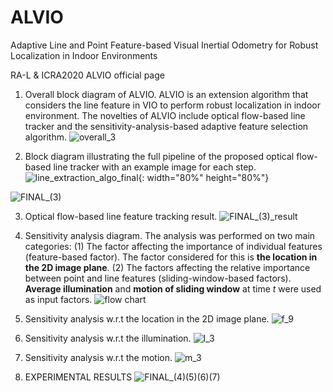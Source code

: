 # ALVIO
Adaptive Line and Point Feature-based Visual Inertial Odometry for Robust Localization in Indoor Environments

RA-L & ICRA2020 ALVIO official page


1. Overall block diagram of ALVIO. ALVIO is an extension algorithm that considers the line feature in VIO to perform robust localization in indoor environment. The novelties of ALVIO include optical flow-based line tracker and the sensitivity-analysis-based adaptive feature selection algorithm.
![overall_3](https://user-images.githubusercontent.com/19143504/65028817-a3907600-d977-11e9-9123-e4d4b718b33f.png)

2. Block diagram illustrating the full pipeline of the proposed optical flow-based line tracker with an example image for each step.
![line_extraction_algo_final](https://user-images.githubusercontent.com/19143504/65028856-b440ec00-d977-11e9-8271-28abcae9d7d0.png){: width="80%" height="80%"}

![FINAL_(3)](https://user-images.githubusercontent.com/19143504/65230306-9787ee00-db08-11e9-8c7d-5f043a0df806.gif)

3. Optical flow-based line feature tracking result.
![FINAL_(3)_result](https://user-images.githubusercontent.com/19143504/65230872-9e633080-db09-11e9-999e-5eb2bcc267b1.gif)

4. Sensitivity analysis diagram. 
The analysis was performed on two main categories: 
(1) The factor affecting the importance of individual features (feature-based factor). The factor considered for this is **the location in the 2D image plane**. 
(2) The factors affecting the relative importance between point and line features (sliding-window-based factors). **Average illumination** and **motion of sliding window** at time _t_ were used as input factors. 
![flow chart](https://user-images.githubusercontent.com/19143504/65228501-90131580-db05-11e9-9729-353deff82429.png)

5. Sensitivity analysis w.r.t the location in the 2D image plane.
 ![f_9](https://user-images.githubusercontent.com/19143504/65228517-9608f680-db05-11e9-9bd8-656212792acc.png)

6. Sensitivity analysis w.r.t the illumination.
![I_3](https://user-images.githubusercontent.com/19143504/65228566-aa4cf380-db05-11e9-97d8-c32c6ce0b248.png)

7. Sensitivity analysis w.r.t the motion.
![m_3](https://user-images.githubusercontent.com/19143504/65228591-b5a01f00-db05-11e9-98d4-faddd0c75319.png)

8. EXPERIMENTAL RESULTS
![FINAL_(4)(5)(6)(7)](https://user-images.githubusercontent.com/19143504/65231204-2ba68500-db0a-11e9-9aa0-e6e8f6c4b449.gif)
